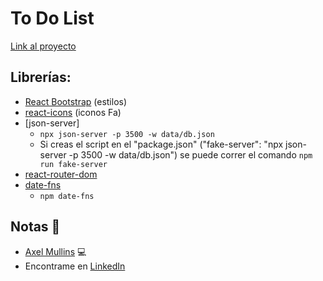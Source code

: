 # To Do List

[Link al proyecto](https://to-do-list-nine-beryl.vercel.app/)

## Librerías:
- [React Bootstrap](https://react-bootstrap.github.io/) (estilos)
- [react-icons](https://www.npmjs.com/package/react-icons) (iconos Fa)
- [json-server]
    - `npx json-server -p 3500 -w data/db.json`  
    - Si creas el script en el "package.json" ("fake-server": "npx json-server -p 3500 -w data/db.json") se puede correr el comando `npm run fake-server`  
- [react-router-dom](https://www.npmjs.com/package/react-router-dom)
- [date-fns]()
    - `npm date-fns`

## Notas 📢

- [Axel Mullins](https://github.com/AxelMullins) 💻
- Encontrame en [LinkedIn](https://www.linkedin.com/in/axel-mullins/)